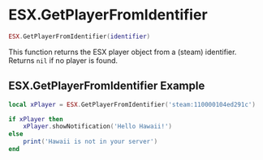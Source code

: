 # ESX.GetPlayerFromIdentifier

```lua
ESX.GetPlayerFromIdentifier(identifier)
```

This function returns the ESX player object from a (steam) identifier. Returns `nil` if no player is found.

## ESX.GetPlayerFromIdentifier Example

```lua
local xPlayer = ESX.GetPlayerFromIdentifier('steam:110000104ed291c')

if xPlayer then
	xPlayer.showNotification('Hello Hawaii!')
else
	print('Hawaii is not in your server')
end
```
